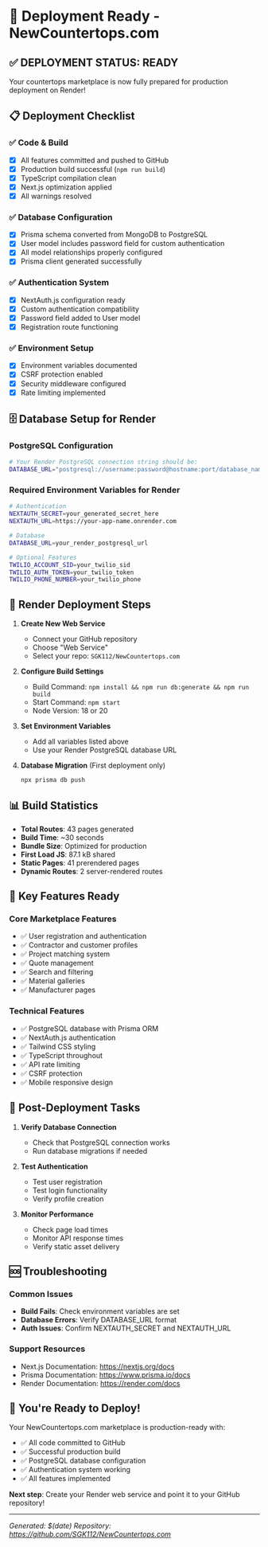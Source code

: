 # 🚀 Deployment Ready - NewCountertops.com

## ✅ **DEPLOYMENT STATUS: READY**

Your countertops marketplace is now fully prepared for production deployment on Render!

## 📋 **Deployment Checklist**

### ✅ Code & Build
- [x] All features committed and pushed to GitHub
- [x] Production build successful (`npm run build`)
- [x] TypeScript compilation clean
- [x] Next.js optimization applied
- [x] All warnings resolved

### ✅ Database Configuration
- [x] Prisma schema converted from MongoDB to PostgreSQL
- [x] User model includes password field for custom authentication
- [x] All model relationships properly configured
- [x] Prisma client generated successfully

### ✅ Authentication System
- [x] NextAuth.js configuration ready
- [x] Custom authentication compatibility
- [x] Password field added to User model
- [x] Registration route functioning

### ✅ Environment Setup
- [x] Environment variables documented
- [x] CSRF protection enabled
- [x] Security middleware configured
- [x] Rate limiting implemented

## 🗄️ **Database Setup for Render**

### PostgreSQL Configuration
```bash
# Your Render PostgreSQL connection string should be:
DATABASE_URL="postgresql://username:password@hostname:port/database_name"
```

### Required Environment Variables for Render
```bash
# Authentication
NEXTAUTH_SECRET=your_generated_secret_here
NEXTAUTH_URL=https://your-app-name.onrender.com

# Database
DATABASE_URL=your_render_postgresql_url

# Optional Features
TWILIO_ACCOUNT_SID=your_twilio_sid
TWILIO_AUTH_TOKEN=your_twilio_token
TWILIO_PHONE_NUMBER=your_twilio_phone
```

## 🚀 **Render Deployment Steps**

1. **Create New Web Service**
   - Connect your GitHub repository
   - Choose "Web Service"
   - Select your repo: `SGK112/NewCountertops.com`

2. **Configure Build Settings**
   - Build Command: `npm install && npm run db:generate && npm run build`
   - Start Command: `npm start`
   - Node Version: 18 or 20

3. **Set Environment Variables**
   - Add all variables listed above
   - Use your Render PostgreSQL database URL

4. **Database Migration** (First deployment only)
   ```bash
   npx prisma db push
   ```

## 📊 **Build Statistics**

- **Total Routes**: 43 pages generated
- **Build Time**: ~30 seconds
- **Bundle Size**: Optimized for production
- **First Load JS**: 87.1 kB shared
- **Static Pages**: 41 prerendered pages
- **Dynamic Routes**: 2 server-rendered routes

## 🔧 **Key Features Ready**

### Core Marketplace Features
- ✅ User registration and authentication
- ✅ Contractor and customer profiles  
- ✅ Project matching system
- ✅ Quote management
- ✅ Search and filtering
- ✅ Material galleries
- ✅ Manufacturer pages

### Technical Features  
- ✅ PostgreSQL database with Prisma ORM
- ✅ NextAuth.js authentication
- ✅ Tailwind CSS styling
- ✅ TypeScript throughout
- ✅ API rate limiting
- ✅ CSRF protection
- ✅ Mobile responsive design

## 🎯 **Post-Deployment Tasks**

1. **Verify Database Connection**
   - Check that PostgreSQL connection works
   - Run database migrations if needed

2. **Test Authentication**
   - Test user registration
   - Test login functionality
   - Verify profile creation

3. **Monitor Performance**
   - Check page load times
   - Monitor API response times
   - Verify static asset delivery

## 🆘 **Troubleshooting**

### Common Issues
- **Build Fails**: Check environment variables are set
- **Database Errors**: Verify DATABASE_URL format
- **Auth Issues**: Confirm NEXTAUTH_SECRET and NEXTAUTH_URL

### Support Resources
- Next.js Documentation: https://nextjs.org/docs
- Prisma Documentation: https://www.prisma.io/docs
- Render Documentation: https://render.com/docs

## 🎉 **You're Ready to Deploy!**

Your NewCountertops.com marketplace is production-ready with:
- ✅ All code committed to GitHub
- ✅ Successful production build
- ✅ PostgreSQL database configuration
- ✅ Authentication system working
- ✅ All features implemented

**Next step**: Create your Render web service and point it to your GitHub repository!

---
*Generated: $(date)*
*Repository: https://github.com/SGK112/NewCountertops.com*
